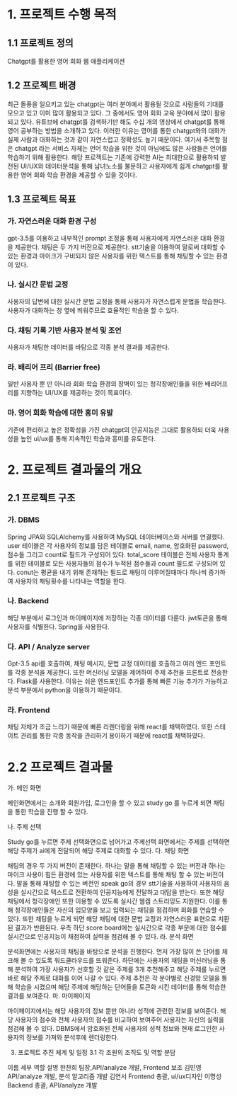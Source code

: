 # 1.	프로젝트 수행 목적
## 1.1 프로젝트 정의
  Chatgpt를 활용한 영어 회화 웹 애플리케이션

## 1.2 프로젝트 배경
  최근 돌풍을 일으키고 있는 chatgpt는 여러 분야에서 활용될 것으로 사람들의 기대를 모으고 있고 이미 많이 활용되고 있다. 그 중에서도 영어 회화 교육 분야에서 많이 활용되고 있다. 
유튜브에 chatgpt를 검색하기만 해도 수십 개의 영상에서 chatgpt를 통해 영어 공부하는 방법을 소개하고 있다. 이러한 이유는 영어를 통한 chatgpt와의 대화가 실제 사람과 대화하는 것과 같이 자연스럽고 정확성도 높기 때문이다. 
여기서 주목할 점은 chatgpt 라는 서비스 자체는 언어 학습을 위한 것이 아님에도 많은 사람들은 언어를 학습하기 위해 활용한다. 해당 프로젝트는 기존에  강력한 AI는 최대한으로 활용하되 발전된 UI/UX와 데이터분석을 통해 남녀노소를 불문하고 사용자에게 쉽게 chatgpt를 활용한 영어 회화 학습 환경을 제공할 수 있을 것이다.

## 1.3 프로젝트 목표
 ### 가. 자연스러운 대화 환경 구성
 gpt-3.5를 이용하고 내부적인 prompt 조정을 통해 사용자에게 자연스러운 대화 환경 을 제공한다. 채팅은 두 가지 버전으로 제공한다. stt기술을 이용하여 말로써 대화할 수 있는 환경과 마이크가 구비되지 않은 사용자를 위한 텍스트를 통해 채팅할 수 있는 환경이 있다.
 ### 나. 실시간 문법 교정
사용자의 답변에 대한 실시간 문법 교정을 통해 사용자가 자연스럽게 문법을 학습한다. 사용자가 대화하는 창 옆에 띄워주므로 효율적인 학습을 할 수 있다. 
### 다. 채팅 기록 기반 사용자 분석 및 조언
사용자가 채팅한 데이터를 바탕으로 각종 분석 결과를 제공한다.
### 라. 배리어 프리 (Barrier free)
일반 사용자 뿐 만 아니라 회화 학습 환경의 장벽이 있는 청각장애인들을 위한 배리어프리를 지향하는 UI/UX를 제공하는 것이 목표이다.
### 마. 영어 회화 학습에 대한 흥미 유발
기존에 편리하고 높은 정확성을 가진 chatgpt의 인공지능은 그대로 활용하되 더욱 사용성을 높인 ui/ux를 통해 지속적인 학습과 흥미를 유도한다. 
# 2.	프로젝트 결과물의 개요 
## 2.1	프로젝트 구조
 


### 가.	DBMS
Spring JPA와 SQLAlchemy를 사용하여 MySQL 데이터베이스와 서버를 연결했다. user 테이블은 각 사용자의 정보를 담은 테이블로 email, name, 암호화된 password, 점수들 그리고 count로 필드가 구성되어 있다. total_score 테이블은 전체 사용자 통계를 위한 테이블로 모든 사용자들의 점수가 누적된 점수들과 count 필드로 구성되어 있다. conut는 평균을 내기 위해 존재하는 필드로 채팅이 이루어질때마다 하나씩 증가하여 사용자의 채팅횟수를 나타내는 역할을 한다.
### 나.	Backend
해당 부분에서 로그인과 마이페이지에 저장하는 각종 데이터를 다룬다. jwt토큰을 통해 사용자를 식별한다. Spring을 사용한다.
### 다.	API / Analyze server
Gpt-3.5 api를 호출하여, 채팅 메시지, 문법 교정 데이터를 호출하고 여러 엔드 포인트를 각종 분석을 제공한다. 또한 머신러닝 모델을 제어하여 주제 추천을 프론트로 전송한다. Flask를 사용한다. 이유는 쉬운 엔드포인트 추가를 통해 빠른 기능 추가가 가능하고 분석 부분에서 python을 이용하기 때문이다.
### 라.	Frontend
채팅 자체가 조금 느리기 때문에 빠른 리렌더링을 위해 react를 채택하였다. 또한 스테이트 관리를 통한 각종 동작을 관리하기 용이하기 때문에 react를 채택하였다.







# 2.2	프로젝트 결과물
가.	메인 화면










메인화면에서는 소개와 회원가입, 로그인을 할 수 있고 study  go 를 누르게 되면 채팅을 통한 학습을 진행 할 수 있다.

나.	주제 선택
 
Study go를 누르면 주제 선택화면으로 넘어가고 주제선택 화면에서는 주제를 선택하면 해당 주제가 ai에게 전달되어 해당 주제로 대화할 수 있다.
다.	채팅 화면
 
 
채팅의 경우 두 가지 버전이 존재한다. 하나는 말을 통해 채팅할 수 있는 버전과 하나는 마이크 사용이 힘든 환경에 있는 사용자를 위한 텍스트를 통해 채팅 할 수 있는 버전이다.
말을 통해 채팅할 수 있는 버전인 speak go의 경우 stt기술을 사용하여 사용자의 음성을 실시간으로 텍스트로 전환하여 인공지능에게 전달하고 대답을 받는다. 또한 해당 채팅에서 청각장애인 또한 이용할 수 있도록 실시간 웹캠 스트리밍도 지원한다. 이를 통해 청각장애인들은 자신의 입모양을 보고 입력되는 채팅을 점검하며 회화를 연습할 수 있다.
또한 채팅을 누르게 되면 해당 채팅에 대한 문법 교정과 자연스러운 표현으로 치환된 결과가 반환된다. 우측 하단 score board에는 실시간으로 각종 부문에 대한 점수를 실시간으로 인공지능이 채점하여 실력을 점검해 볼 수 있다.
라.	분석 화면
 
분석화면에는 사용자의 채팅을 바탕으로 분석을 진행한다. 먼저 가장 많이 쓴 단어를 체크해 볼 수 있도록 워드클라우드를 뜨워준다. 하단에는 사용자의 채팅을 머신러닝을 통해 분석하여 가장 사용자가 선호할 것 같은 주제를 3개 추천해주고 해당 주제를 누르면 바로 해당 주제로 대화를 이어 나갈 수 있다. 주제 추천은 각 분야별로 신경망 모델을 통해 학습을 시켰으며 해당 주제에 해당하는 단어들을 토큰화 시킨 데이터를 통해 학습한 결과를 보여준다.
마.	마이페이지
 

마이페이지에서는 해당 사용자의 정보 뿐만 아니라 성적에 관련한 정보를 보여준다. 해당 사용자의 점수와 전체 사용자의 점수를 비교하여 보여주어 사용자는 자신의 실력을 점검해 볼 수 있다. DBMS에서 암호화된 전체 사용자의 성적 정보와 현재 로그인한 사용자의 정보를 가져와 분석후에 렌더링한다. 

3.	프로젝트 추진 체계 및 일정
3.1	각 조원의 조직도 및 역할 분담
 
이름	세부 역할 설명
한찬희	팀장,API/analyze 개발, Frontend 보조
김민영	API/analyze 개발, 분석 알고리즘 개발
김연서	Frontend 총괄, ui/ux디자인
이명성	Backend 총괄, API/analyze 개발 
